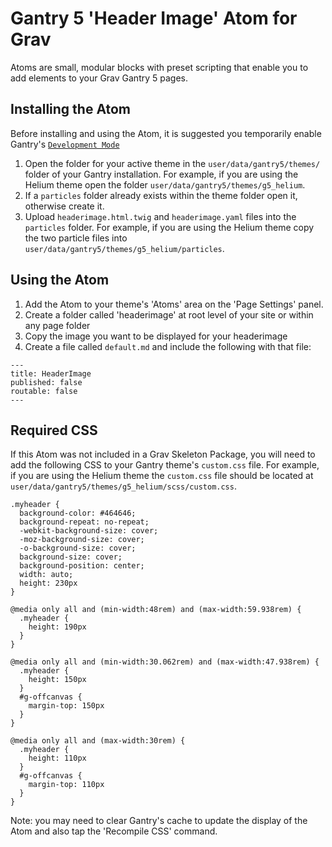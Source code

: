 # Gantry 5 'Header Image' Atom for Grav

Atoms are small, modular blocks with preset scripting that enable you to add elements to your Grav Gantry 5 pages.

## Installing the Atom

Before installing and using the Atom, it is suggested you temporarily enable Gantry's [`Development Mode`](http://docs.gantry.org/gantry5/configure/extras)

1. Open the folder for your active theme in the `user/data/gantry5/themes/` folder of your Gantry installation. For example, if you are using the Helium theme open the folder `user/data/gantry5/themes/g5_helium`.
2. If a `particles` folder already exists within the theme folder open it, otherwise create it.
3. Upload `headerimage.html.twig` and `headerimage.yaml` files into the `particles` folder. For example, if you are using the Helium theme copy the two particle files into `user/data/gantry5/themes/g5_helium/particles`.

## Using the Atom
1. Add the Atom to your theme's 'Atoms' area on the 'Page Settings' panel.
2. Create a folder called 'headerimage' at root level of your site or within any page folder
3. Copy the image you want to be displayed for your headerimage
4. Create a file called `default.md` and include the following with that file:

```
---
title: HeaderImage
published: false
routable: false
---
```

## Required CSS
If this Atom was not included in a Grav Skeleton Package, you will need to add the following CSS to your Gantry theme's `custom.css` file. For example, if you are using the Helium theme the `custom.css` file should be located at `user/data/gantry5/themes/g5_helium/scss/custom.css`.

```
.myheader {
  background-color: #464646;
  background-repeat: no-repeat;
  -webkit-background-size: cover;
  -moz-background-size: cover;
  -o-background-size: cover;
  background-size: cover;
  background-position: center;
  width: auto;
  height: 230px
}

@media only all and (min-width:48rem) and (max-width:59.938rem) {
  .myheader {
    height: 190px
  }
}

@media only all and (min-width:30.062rem) and (max-width:47.938rem) {
  .myheader {
    height: 150px
  }
  #g-offcanvas {
    margin-top: 150px
  }
}

@media only all and (max-width:30rem) {
  .myheader {
    height: 110px
  }
  #g-offcanvas {
    margin-top: 110px
  }
}
```

Note: you may need to clear Gantry's cache to update the display of the Atom and also tap the 'Recompile CSS' command.
